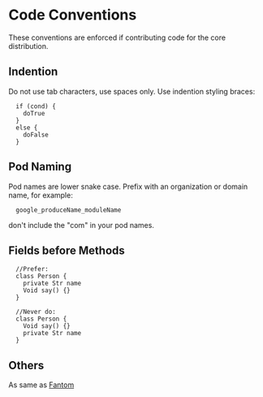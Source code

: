 
Code Conventions
======
These conventions are enforced if contributing code for the core distribution.

Indention
------
Do not use tab characters, use spaces only.
Use indention styling braces:
```
  if (cond) {
    doTrue
  }
  else {
    doFalse
  }
```

Pod Naming
------
Pod names are lower snake case.
Prefix with an organization or domain name, for example:
```
  google_produceName_moduleName
```
don't include the "com" in your pod names.


Fields before Methods
-------
```
  //Prefer:
  class Person {
    private Str name
    Void say() {}
  }

  //Never do:
  class Person {
    Void say() {}
    private Str name
  }
```

Others
-----
As same as [Fantom](http://fantom.org/doc/docLang/Conventions)

